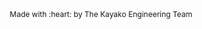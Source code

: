 <p align="center" style="font-size: 12px;"><br><br>Made with :heart: by The Kayako Engineering Team</p>
